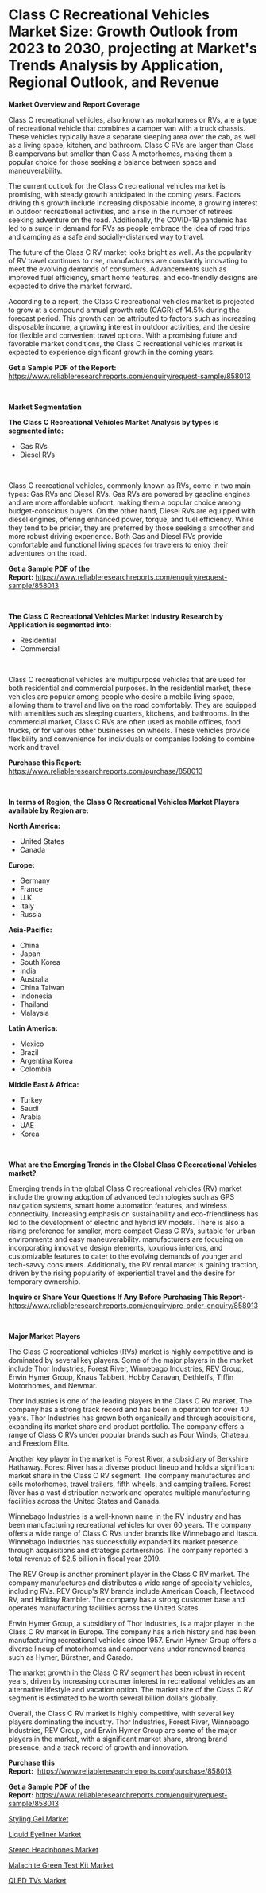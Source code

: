 <p><h1>Class C Recreational Vehicles Market Size: Growth Outlook from 2023 to 2030, projecting at Market's Trends Analysis by Application, Regional Outlook, and Revenue</h1></p><p><strong>Market Overview and Report Coverage</strong></p>
<p><p>Class C recreational vehicles, also known as motorhomes or RVs, are a type of recreational vehicle that combines a camper van with a truck chassis. These vehicles typically have a separate sleeping area over the cab, as well as a living space, kitchen, and bathroom. Class C RVs are larger than Class B campervans but smaller than Class A motorhomes, making them a popular choice for those seeking a balance between space and maneuverability.</p><p>The current outlook for the Class C recreational vehicles market is promising, with steady growth anticipated in the coming years. Factors driving this growth include increasing disposable income, a growing interest in outdoor recreational activities, and a rise in the number of retirees seeking adventure on the road. Additionally, the COVID-19 pandemic has led to a surge in demand for RVs as people embrace the idea of road trips and camping as a safe and socially-distanced way to travel.</p><p>The future of the Class C RV market looks bright as well. As the popularity of RV travel continues to rise, manufacturers are constantly innovating to meet the evolving demands of consumers. Advancements such as improved fuel efficiency, smart home features, and eco-friendly designs are expected to drive the market forward.</p><p>According to a report, the Class C recreational vehicles market is projected to grow at a compound annual growth rate (CAGR) of 14.5% during the forecast period. This growth can be attributed to factors such as increasing disposable income, a growing interest in outdoor activities, and the desire for flexible and convenient travel options. With a promising future and favorable market conditions, the Class C recreational vehicles market is expected to experience significant growth in the coming years.</p></p>
<p><strong>Get a Sample PDF of the Report:</strong> <a href="https://www.reliableresearchreports.com/enquiry/request-sample/858013">https://www.reliableresearchreports.com/enquiry/request-sample/858013</a></p>
<p>&nbsp;</p>
<p><strong>Market Segmentation</strong></p>
<p><strong>The Class C Recreational Vehicles Market Analysis by types is segmented into:</strong></p>
<p><ul><li>Gas RVs</li><li>Diesel RVs</li></ul></p>
<p>&nbsp;</p>
<p><p>Class C recreational vehicles, commonly known as RVs, come in two main types: Gas RVs and Diesel RVs. Gas RVs are powered by gasoline engines and are more affordable upfront, making them a popular choice among budget-conscious buyers. On the other hand, Diesel RVs are equipped with diesel engines, offering enhanced power, torque, and fuel efficiency. While they tend to be pricier, they are preferred by those seeking a smoother and more robust driving experience. Both Gas and Diesel RVs provide comfortable and functional living spaces for travelers to enjoy their adventures on the road.</p></p>
<p><strong>Get a Sample PDF of the Report:</strong>&nbsp;<a href="https://www.reliableresearchreports.com/enquiry/request-sample/858013">https://www.reliableresearchreports.com/enquiry/request-sample/858013</a></p>
<p>&nbsp;</p>
<p><strong>The Class C Recreational Vehicles Market Industry Research by Application is segmented into:</strong></p>
<p><ul><li>Residential</li><li>Commercial</li></ul></p>
<p>&nbsp;</p>
<p><p>Class C recreational vehicles are multipurpose vehicles that are used for both residential and commercial purposes. In the residential market, these vehicles are popular among people who desire a mobile living space, allowing them to travel and live on the road comfortably. They are equipped with amenities such as sleeping quarters, kitchens, and bathrooms. In the commercial market, Class C RVs are often used as mobile offices, food trucks, or for various other businesses on wheels. These vehicles provide flexibility and convenience for individuals or companies looking to combine work and travel.</p></p>
<p><strong>Purchase this Report:</strong>&nbsp; <a href="https://www.reliableresearchreports.com/purchase/858013">https://www.reliableresearchreports.com/purchase/858013</a></p>
<p>&nbsp;</p>
<p><strong>In terms of Region, the Class C Recreational Vehicles Market Players available by Region are:</strong></p>
<p>
    <p> <strong> North America: </strong>
        <ul>
            <li>United States</li>
            <li>Canada</li>
        </ul>
        </p> 
    <p> <strong> Europe: </strong>
        <ul>
            <li>Germany</li>
            <li>France</li>
            <li>U.K.</li>
            <li>Italy</li>
            <li>Russia</li>
        </ul>
        </p> 
    <p> <strong> Asia-Pacific: </strong>
        <ul>
            <li>China</li>
            <li>Japan</li>
            <li>South Korea</li>
            <li>India</li>
            <li>Australia</li>
            <li>China Taiwan</li>
            <li>Indonesia</li>
            <li>Thailand</li>
            <li>Malaysia</li>
        </ul>
        </p> 
    <p> <strong> Latin America: </strong>
        <ul>
            <li>Mexico</li>
            <li>Brazil</li>
            <li>Argentina Korea</li>
            <li>Colombia</li>
        </ul>
        </p> 
    <p> <strong> Middle East & Africa: </strong>
        <ul>
            <li>Turkey</li>
            <li>Saudi</li>
            <li>Arabia</li>
            <li>UAE</li>
            <li>Korea</li>
        </ul>
    </p>
    </p>
<p>&nbsp;</p>
<p><strong>What are the Emerging Trends in the Global Class C Recreational Vehicles market?</strong></p>
<p><p>Emerging trends in the global Class C recreational vehicles (RV) market include the growing adoption of advanced technologies such as GPS navigation systems, smart home automation features, and wireless connectivity. Increasing emphasis on sustainability and eco-friendliness has led to the development of electric and hybrid RV models. There is also a rising preference for smaller, more compact Class C RVs, suitable for urban environments and easy maneuverability. manufacturers are focusing on incorporating innovative design elements, luxurious interiors, and customizable features to cater to the evolving demands of younger and tech-savvy consumers. Additionally, the RV rental market is gaining traction, driven by the rising popularity of experiential travel and the desire for temporary ownership.</p></p>
<p><strong>Inquire or Share Your Questions If Any Before Purchasing This Report</strong>- <a href="https://www.reliableresearchreports.com/enquiry/pre-order-enquiry/858013">https://www.reliableresearchreports.com/enquiry/pre-order-enquiry/858013</a></p>
<p>&nbsp;</p>
<p><strong>Major Market Players</strong></p>
<p><p>The Class C recreational vehicles (RVs) market is highly competitive and is dominated by several key players. Some of the major players in the market include Thor Industries, Forest River, Winnebago Industries, REV Group, Erwin Hymer Group, Knaus Tabbert, Hobby Caravan, Dethleffs, Tiffin Motorhomes, and Newmar. </p><p>Thor Industries is one of the leading players in the Class C RV market. The company has a strong track record and has been in operation for over 40 years. Thor Industries has grown both organically and through acquisitions, expanding its market share and product portfolio. The company offers a range of Class C RVs under popular brands such as Four Winds, Chateau, and Freedom Elite.</p><p>Another key player in the market is Forest River, a subsidiary of Berkshire Hathaway. Forest River has a diverse product lineup and holds a significant market share in the Class C RV segment. The company manufactures and sells motorhomes, travel trailers, fifth wheels, and camping trailers. Forest River has a vast distribution network and operates multiple manufacturing facilities across the United States and Canada.</p><p>Winnebago Industries is a well-known name in the RV industry and has been manufacturing recreational vehicles for over 60 years. The company offers a wide range of Class C RVs under brands like Winnebago and Itasca. Winnebago Industries has successfully expanded its market presence through acquisitions and strategic partnerships. The company reported a total revenue of $2.5 billion in fiscal year 2019.</p><p>The REV Group is another prominent player in the Class C RV market. The company manufactures and distributes a wide range of specialty vehicles, including RVs. REV Group's RV brands include American Coach, Fleetwood RV, and Holiday Rambler. The company has a strong customer base and operates manufacturing facilities across the United States.</p><p>Erwin Hymer Group, a subsidiary of Thor Industries, is a major player in the Class C RV market in Europe. The company has a rich history and has been manufacturing recreational vehicles since 1957. Erwin Hymer Group offers a diverse lineup of motorhomes and camper vans under renowned brands such as Hymer, Bürstner, and Carado.</p><p>The market growth in the Class C RV segment has been robust in recent years, driven by increasing consumer interest in recreational vehicles as an alternative lifestyle and vacation option. The market size of the Class C RV segment is estimated to be worth several billion dollars globally.</p><p>Overall, the Class C RV market is highly competitive, with several key players dominating the industry. Thor Industries, Forest River, Winnebago Industries, REV Group, and Erwin Hymer Group are some of the major players in the market, with a significant market share, strong brand presence, and a track record of growth and innovation.</p></p>
<p><strong>Purchase this Report:</strong>&nbsp;&nbsp;<a href="https://www.reliableresearchreports.com/purchase/858013">https://www.reliableresearchreports.com/purchase/858013</a></p>
<p></p>
<p><strong>Get a Sample PDF of the Report:</strong>&nbsp;<a href="https://www.reliableresearchreports.com/enquiry/request-sample/858013">https://www.reliableresearchreports.com/enquiry/request-sample/858013</a></p>
<p><p><a href="https://medium.com/@rachaelward34/styling-gel-market-trends-forecast-and-competitive-analysis-to-2030-77813d963204">Styling Gel Market</a></p><p><a href="https://medium.com/@stoneernser2023/analyzing-liquid-eyeliner-market-global-industry-perspective-and-forecast-2023-to-2030-66e39b3b6cd1">Liquid Eyeliner Market</a></p><p><a href="https://medium.com/@saigemarvin1946/stereo-headphones-market-report-reveals-the-latest-trends-and-growth-opportunities-of-this-market-0a70f832227f">Stereo Headphones Market</a></p><p><a href="https://medium.com/@malliefeest1955/malachite-green-test-kit-market-analysis-its-cagr-market-segmentation-and-global-industry-41ea2215bb34">Malachite Green Test Kit Market</a></p><p><a href="https://medium.com/@ethelcrooks2023/qled-tvs-market-size-cagr-trends-2024-2030-a44415dcacf0">QLED TVs Market</a></p></p>